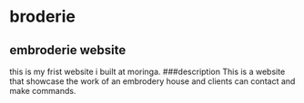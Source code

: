 # broderie
## embroderie website
this is my frist website i built at moringa.
###description 
This is a website that showcase the work of an embrodery house and clients can contact and make commands. 
